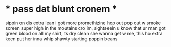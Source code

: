 # * pass dat blunt cronem *


sippin on dis extra lean i got more promethizine
hop out pop out w smoke screen
super high in the moutains cro im, sightseein
u know that ur man got green
blood on all my shirt, ts dry clean
she wanna get w me, this ho extra keen
put her inna whip shawty starting poppin beans
